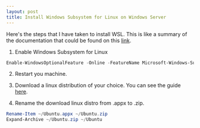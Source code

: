 ```yaml
---
layout: post
title: Install Windows Subsystem for Linux on Windows Server
---
```


Here's the steps that I have taken to install WSL. This is like a summary of the documentation that could be found on this [link](https://docs.microsoft.com/en-us/windows/wsl/install-on-server).

1. Enable Windows Subsystem for Linux
  ```PowerShell
  Enable-WindowsOptionalFeature -Online -FeatureName Microsoft-Windows-Subsystem-Linux
  ```

2. Restart you machine.

3. Download a linux distribution of your choice. You can see the guide [here](https://docs.microsoft.com/en-us/windows/wsl/install-manual).

4. Rename the download linux distro from <distro-name>.appx to <distro-name>.zip.
  ```PowerShell
  Rename-Item ~/Ubuntu.appx ~/Ubuntu.zip
  Expand-Archive ~/Ubuntu.zip ~/Ubuntu
  ```
